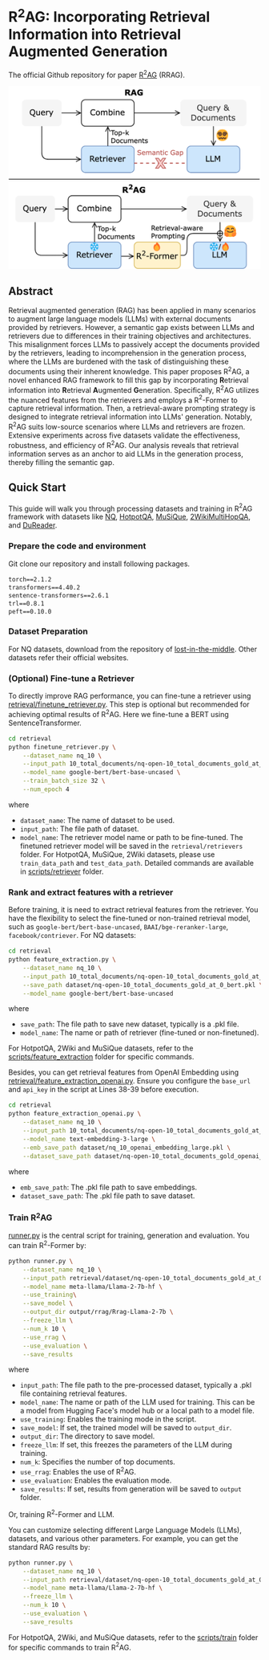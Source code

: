 # R$`^2`$AG: Incorporating Retrieval Information into Retrieval Augmented Generation
The official Github repository for paper [R$`^2`$AG]() (RRAG).

![intro](assets/intro.png)

## Abstract
Retrieval augmented generation (RAG) has been applied in many scenarios to augment large language models (LLMs) with external documents provided by retrievers. However, a semantic gap exists between LLMs and retrievers due to differences in their training objectives and architectures. This misalignment forces LLMs to passively accept the documents provided by the retrievers, leading to incomprehension in the generation process, where the LLMs are burdened with the task of distinguishing these documents using their inherent knowledge. This paper proposes R$`^2`$AG, a novel enhanced RAG framework to fill this gap by incorporating **R**etrieval information into **R**etrieval **A**ugmented **G**eneration. Specifically, R$`^2`$AG utilizes the nuanced features from the retrievers and employs a R$`^2`$-Former to capture retrieval information. Then, a retrieval-aware prompting strategy is designed to integrate retrieval information into LLMs' generation. Notably, R$`^2`$AG suits low-source scenarios where LLMs and retrievers are frozen. Extensive experiments across five datasets validate the effectiveness, robustness, and efficiency of R$`^2`$AG. Our analysis reveals that retrieval information serves as an anchor to aid LLMs in the generation process, thereby filling the semantic gap.

## Quick Start
This guide will walk you through processing datasets and training in R$`^2`$AG framework with datasets like [NQ](https://ai.google.com/research/NaturalQuestions/), [HotpotQA](https://hotpotqa.github.io), [MuSiQue](https://allenai.org/data/musique), [2WikiMultiHopQA](https://github.com/Alab-NII/2wikimultihop?tab=readme-ov-file), and [DuReader](https://huggingface.co/datasets/yanbingzheng/LongBench).

### Prepare the code and environment
Git clone our repository and install following packages.
```
torch==2.1.2
transformers==4.40.2
sentence-transformers==2.6.1
trl==0.8.1
peft==0.10.0
```

### Dataset Preparation
For NQ datasets, download from the repository of [lost-in-the-middle](https://github.com/nelson-liu/lost-in-the-middle/tree/main/qa_data). Other datasets refer their official websites.

### (Optional) Fine-tune a Retriever
To directly improve RAG performance, you can fine-tune a retriever using [retrieval/finetune_retriever.py](retrieval/finetune_retriever.py). This step is optional but recommended for achieving optimal results of R$`^2`$AG. Here we fine-tune a BERT using SentenceTransformer.
```bash
cd retrieval
python finetune_retriever.py \
    --dataset_name nq_10 \
    --input_path 10_total_documents/nq-open-10_total_documents_gold_at_0.jsonl.gz \
    --model_name google-bert/bert-base-uncased \
    --train_batch_size 32 \
    --num_epoch 4
```
where
- `dataset_name`: The name of dataset to be used.
- `input_path`: The file path of dataset.
- `model_name`: The retriever model name or path to be fine-tuned.
The finetuned retriever model will be saved in the `retrieval/retrievers` folder. For HotpotQA, MuSiQue, 2Wiki datasets, please use `train_data_path` and `test_data_path`. Detailed commands are available in [scripts/retriever](scripts/retriever) folder.

### Rank and extract features with a retriever
Before training, it is need to extract retrieval features from the retriever. You have the flexibility to select the fine-tuned or non-trained retrieval model, such as `google-bert/bert-base-uncased`, `BAAI/bge-reranker-large`, `facebook/contriever`.
For NQ datasets:
```bash
cd retrieval
python feature_extraction.py \
    --dataset_name nq_10 \
    --input_path 10_total_documents/nq-open-10_total_documents_gold_at_0.jsonl.gz \
    --save_path dataset/nq-open-10_total_documents_gold_at_0_bert.pkl \
    --model_name google-bert/bert-base-uncased
```
where
- `save_path`: The file path to save new dataset, typically is a .pkl file.
- `model_name`: The name or path of retriever (fine-tuned or non-finetuned).

For HotpotQA, 2Wiki and MuSiQue datasets, refer to the [scripts/feature_extraction](scripts/feature_extraction) folder for specific commands.

Besides, you can get retrieval features from OpenAI Embedding using [retrieval/feature_extraction_openai.py](retrieval/feature_extraction_openai.py). Ensure you configure the `base_url` and `api_key` in the script at Lines 38-39 before execution.
```bash
cd retrieval
python feature_extraction_openai.py \
    --dataset_name nq_10 \
    --input_path 10_total_documents/nq-open-10_total_documents_gold_at_0.jsonl.gz \
    --model_name text-embedding-3-large \
    --emb_save_path dataset/nq_10_openai_embedding_large.pkl \
    --dataset_save_path dataset/nq-open-10_total_documents_gold_openai_large.pkl
```
where
- `emb_save_path`: The .pkl file path to save embeddings.
- `dataset_save_path`: The .pkl file path to save dataset.

### Train R$`^2`$AG
[runner.py](runner.py) is the central script for training, generation and evaluation. You can train R$`^2`$-Former by:
```bash
python runner.py \
    --dataset_name nq_10 \
    --input_path retrieval/dataset/nq-open-10_total_documents_gold_at_0_bert.pkl \
    --model_name meta-llama/Llama-2-7b-hf \
    --use_training\
    --save_model \
    --output_dir output/rrag/Rrag-Llama-2-7b \
    --freeze_llm \
    --num_k 10 \
    --use_rrag \
    --use_evaluation \
    --save_results
```
where
- `input_path`: The file path to the pre-processed dataset, typically a .pkl file containing retrieval features.
- `model_name`: The name or path of the LLM used for training. This can be a model from Hugging Face's model hub or a local path to a model file.
- `use_training`: Enables the training mode in the script.
- `save_model`: If set, the trained model will be saved to `output_dir`. 
- `output_dir`: The directory to save model. 
- `freeze_llm`: If set, this freezes the parameters of the LLM during training.
- `num_k`: Specifies the number of top documents. 
- `use_rrag`: Enables the use of R$`^2`$AG.
- `use_evaluation`: Enables the evaluation mode.
- `save_results`: If set, results from generation will be saved to `output` folder.

Or, training R$`^2`$-Former and LLM.

You can customize selecting different Large Language Models (LLMs), datasets, and various other parameters. For example, you can get the standard RAG results by:
```bash
python runner.py \
    --dataset_name nq_10 \
    --input_path retrieval/dataset/nq-open-10_total_documents_gold_at_0_bert.pkl \
    --model_name meta-llama/Llama-2-7b-hf \
    --freeze_llm \
    --num_k 10 \
    --use_evaluation \
    --save_results
```
For HotpotQA, 2Wiki, and MuSiQue datasets, refer to the [scripts/train](scripts/train) folder for specific commands to train R$`^2`$AG.

